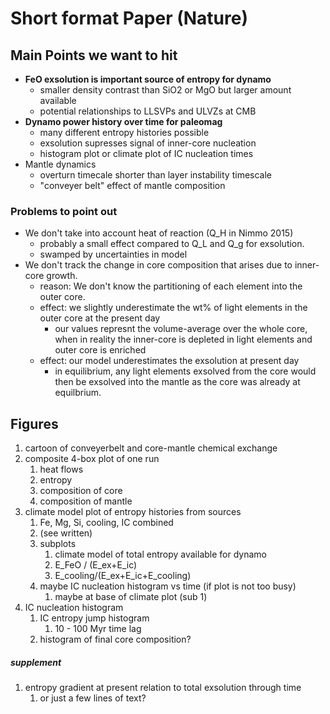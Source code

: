 # Short format Paper (Nature)  

## Main Points we want to hit

- **FeO exsolution is important source of entropy for dynamo**
  - smaller density contrast than SiO2 or MgO but larger amount available
  - potential relationships to LLSVPs and ULVZs at CMB
- **Dynamo power history over time for paleomag**
  - many different entropy histories possible
  - exsolution supresses signal of inner-core nucleation
  - histogram plot or climate plot of IC nucleation times 
- Mantle dynamics
  - overturn timecale shorter than layer instability timescale
  - "conveyer belt" effect of mantle composition

### Problems to point out

- We don't take into account heat of reaction (Q_H in Nimmo 2015)
  - probably a small effect compared to Q_L and Q_g for exsolution. 
  - swamped by uncertainties in model
- We don't track the change in core composition that arises due to inner-core growth. 
  - reason: We don't know the partitioning of each element into the outer core.
  - effect: we slightly underestimate the wt% of light elements in the outer core at the present day
    - our values represnt the volume-average over the whole core, when in reality the inner-core is depleted in light elements and outer core is enriched
  - effect: our model underestimates the exsolution at present day 
    - in equilibrium, any light elements exsolved from the core would then be exsolved into the mantle as the core was already at equilbrium.​

## Figures

1. cartoon of conveyerbelt and core-mantle chemical exchange
2. composite 4-box plot of one run
   1. heat flows
   2. entropy
   3. composition of core 
   4. composition of mantle
3. climate model plot of entropy histories from sources
   1. Fe, Mg, Si, cooling, IC combined
   2. (see written)
   3. subplots
      1. climate model of total entropy available for dynamo
      2. E_FeO / (E_ex+E_ic)
      3. E_cooling/(E_ex+E_ic+E_cooling)
   4. maybe IC nucleation histogram vs time (if plot is not too busy)
      1. maybe at base of climate plot (sub 1)
4. IC nucleation histogram
   1. IC entropy jump histogram
      1. 10 - 100 Myr time lag
   2. histogram of final core composition? 

##### supplement

1. entropy gradient at present relation to total exsolution through time
   1. or just a few lines of text?


